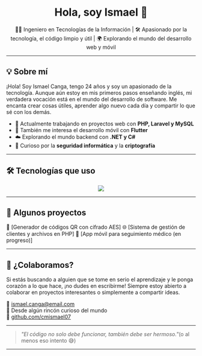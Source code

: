 <h1 align="center">Hola, soy Ismael 👋</h1>

<p align="center">
  🧑‍💻 Ingeniero en Tecnologías de la Información | 🛠️ Apasionado por la tecnología, el código limpio y útil | 🌍 Explorando el mundo del desarrollo web y móvil
</p>

---

## 💡 Sobre mí

¡Hola! Soy Ismael Canga, tengo 24 años y soy un apasionado de la tecnología. Aunque aún estoy en mis primeros pasos enseñando inglés, mi verdadera vocación está en el mundo del desarrollo de software. Me encanta crear cosas útiles, aprender algo nuevo cada día y compartir lo que sé con los demás.

- 🎯 Actualmente trabajando en proyectos web con **PHP, Laravel y MySQL**
- 📱 También me interesa el desarrollo móvil con **Flutter**
- ☁️ Explorando el mundo backend con **.NET y C#**
- 🔐 Curioso por la **seguridad informática** y la **criptografía**

---

## 🛠️ Tecnologías que uso

<div align="center">
  <img src="https://skillicons.dev/icons?i=php,laravel,mysql,html,css,js,flutter,dart,dotnet,csharp,python,git,github" />
</div>

---

## 📌 Algunos proyectos

🔐 [Generador de códigos QR con cifrado AES]
🌐 [Sistema de gestión de clientes y archivos en PHP]
📲 [App móvil para seguimiento médico (en progreso)]

---

## 🤝 ¿Colaboramos?

Si estás buscando a alguien que se tome en serio el aprendizaje y le ponga corazón a lo que hace, ¡no dudes en escribirme! Siempre estoy abierto a colaborar en proyectos interesantes o simplemente a compartir ideas.

📧 ismael.canga@email.com  
📍 Desde algún rincón curioso del mundo  
🐙 [github.com/cmismael07](https://github.com/cmismael07)

---

> _"El código no solo debe funcionar, también debe ser hermoso."_(o al menos eso intento 😅)
> 


---



<!---
cmismael07/cmismael07 is a ✨ special ✨ repository because its `README.md` (this file) appears on your GitHub profile.
You can click the Preview link to take a look at your changes.
--->
